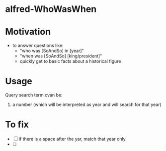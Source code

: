# alfred-WhoWasWhen


# Motivation
- to answer questions like:
    - "who was [SoAndSo] in [year]"
    - "when was [SoAndSo] [king/president]"
    - quickly get to basic facts about a historical figure 


# Usage
Query search term cvan be:
1. a number (which will be interpreted as year and will search for that year) 




# To fix
- [ ] if there is a space after the yar, match that year only
- [ ] 
